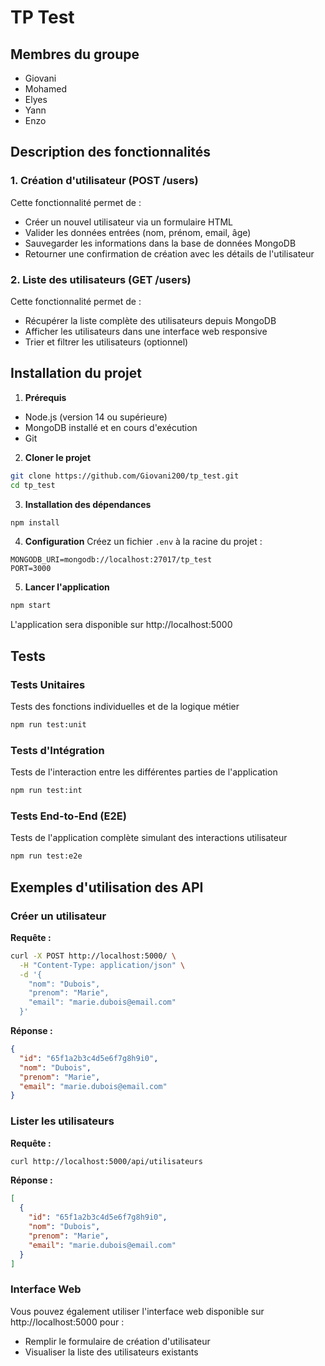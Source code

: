 # TP Test

## Membres du groupe
- Giovani
- Mohamed
- Elyes
- Yann
- Enzo

## Description des fonctionnalités

### 1. Création d'utilisateur (POST /users)
Cette fonctionnalité permet de :
- Créer un nouvel utilisateur via un formulaire HTML
- Valider les données entrées (nom, prénom, email, âge)
- Sauvegarder les informations dans la base de données MongoDB
- Retourner une confirmation de création avec les détails de l'utilisateur

### 2. Liste des utilisateurs (GET /users)
Cette fonctionnalité permet de :
- Récupérer la liste complète des utilisateurs depuis MongoDB
- Afficher les utilisateurs dans une interface web responsive
- Trier et filtrer les utilisateurs (optionnel)

## Installation du projet

1. **Prérequis**
- Node.js (version 14 ou supérieure)
- MongoDB installé et en cours d'exécution
- Git

2. **Cloner le projet**
```bash
git clone https://github.com/Giovani200/tp_test.git
cd tp_test
```

3. **Installation des dépendances**
```bash
npm install
```

4. **Configuration**
Créez un fichier `.env` à la racine du projet :
```
MONGODB_URI=mongodb://localhost:27017/tp_test
PORT=3000
```

5. **Lancer l'application**
```bash
npm start
```
L'application sera disponible sur http://localhost:5000

## Tests

### Tests Unitaires
Tests des fonctions individuelles et de la logique métier
```bash
npm run test:unit
```

### Tests d'Intégration
Tests de l'interaction entre les différentes parties de l'application
```bash
npm run test:int
```

### Tests End-to-End (E2E)
Tests de l'application complète simulant des interactions utilisateur
```bash
npm run test:e2e
```

## Exemples d'utilisation des API

### Créer un utilisateur

**Requête :**
```bash
curl -X POST http://localhost:5000/ \
  -H "Content-Type: application/json" \
  -d '{
    "nom": "Dubois",
    "prenom": "Marie",
    "email": "marie.dubois@email.com"
  }'
```

**Réponse :**
```json
{
  "id": "65f1a2b3c4d5e6f7g8h9i0",
  "nom": "Dubois",
  "prenom": "Marie",
  "email": "marie.dubois@email.com"
}
```

### Lister les utilisateurs

**Requête :**
```bash
curl http://localhost:5000/api/utilisateurs
```

**Réponse :**
```json
[
  {
    "id": "65f1a2b3c4d5e6f7g8h9i0",
    "nom": "Dubois",
    "prenom": "Marie",
    "email": "marie.dubois@email.com"
  }
]
```

### Interface Web
Vous pouvez également utiliser l'interface web disponible sur http://localhost:5000 pour :
- Remplir le formulaire de création d'utilisateur
- Visualiser la liste des utilisateurs existants
